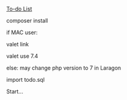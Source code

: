 <u>To-do List</u>

composer install

if MAC user:

valet link

valet use 7.4

else:
may change php version to 7 in Laragon

import todo.sql

Start...
